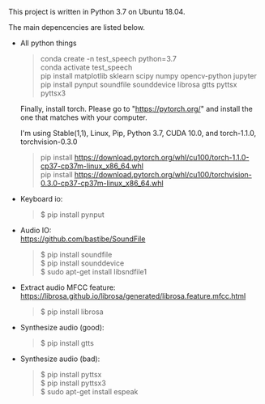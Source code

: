
This project is written in Python 3.7 on Ubuntu 18.04. 

The main depencencies are listed below.  

* All python things
    > conda create -n test_speech python=3.7  
    > conda activate test_speech  
    > pip install matplotlib sklearn scipy numpy opencv-python jupyter
    > pip install pynput soundfile sounddevice librosa gtts pyttsx pyttsx3  

    Finally, install torch. Please go to "https://pytorch.org/" and install the one that matches with your computer.

    I'm using Stable(1,1), Linux, Pip, Python 3.7, CUDA 10.0, and torch-1.1.0, torchvision-0.3.0

    > pip install https://download.pytorch.org/whl/cu100/torch-1.1.0-cp37-cp37m-linux_x86_64.whl  
    > pip install https://download.pytorch.org/whl/cu100/torchvision-0.3.0-cp37-cp37m-linux_x86_64.whl  

* Keyboard io:  
    > $ pip install pynput  

* Audio IO:  
    https://github.com/bastibe/SoundFile  
    > $ pip install soundfile  
    > $ pip install sounddevice  
    > $ sudo apt-get install libsndfile1  

* Extract audio MFCC feature:  
    https://librosa.github.io/librosa/generated/librosa.feature.mfcc.html  
    > $ pip install librosa  

* Synthesize audio (good):  
    > $ pip install gtts  

* Synthesize audio (bad):  
    > $ pip install pyttsx  
    > $ pip install pyttsx3  
    > $ sudo apt-get install espeak  